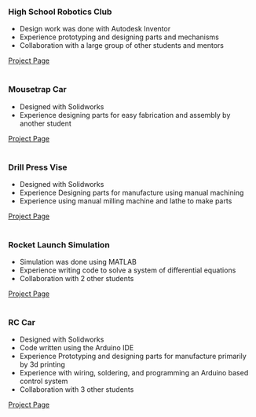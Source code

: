 ### High School Robotics Club
- Design work was done with Autodesk Inventor  
- Experience prototyping and designing parts and mechanisms 
- Collaboration with a large group of other students and mentors  

[Project Page](FRC/FRC.md)  
&nbsp;   

### Mousetrap Car
- Designed with Solidworks 
- Experience designing parts for easy fabrication and assembly by another student  

[Project Page](Mousetrap_Car/Mousetrap_Car.md)  
&nbsp;  

### Drill Press Vise
- Designed with Solidworks
- Experience Designing parts for manufacture using manual machining
- Experience using manual milling machine and lathe to make parts

[Project Page](Vise/Vise.md)  
&nbsp;  

### Rocket Launch Simulation
- Simulation was done using MATLAB
- Experience writing code to solve a system of differential equations
- Collaboration with 2 other students

[Project Page](Rocket_Simulation/Rocket_Simulation.md)  
&nbsp;  

### RC Car
- Designed with Solidworks
- Code written using the Arduino IDE
- Experience Prototyping and designing parts for manufacture primarily by 3d printing
- Experience with wiring, soldering, and programming an Arduino based control system  
- Collaboration with 3 other students

[Project Page](RC_Car/RC_Car.md)  
&nbsp;  

